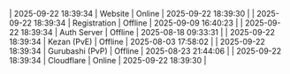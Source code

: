 | 2025-09-22 18:39:34 | Website | Online | 2025-09-22 18:39:30 |
| 2025-09-22 18:39:34 | Registration | Offline | 2025-09-09 16:40:23 |
| 2025-09-22 18:39:34 | Auth Server | Offline | 2025-08-18 09:33:31 |
| 2025-09-22 18:39:34 | Kezan (PvE) | Offline | 2025-08-03 17:58:02 |
| 2025-09-22 18:39:34 | Gurubashi (PvP) | Offline | 2025-08-23 21:44:06 |
| 2025-09-22 18:39:34 | Cloudflare | Online | 2025-09-22 18:39:30 |

